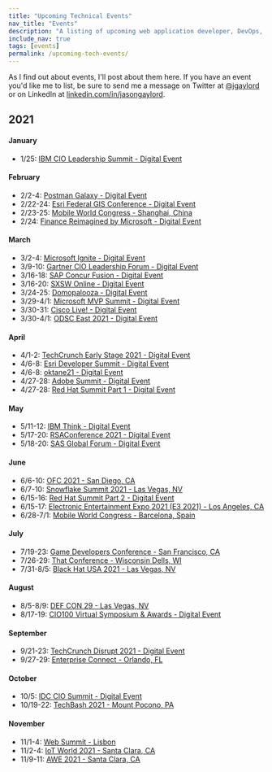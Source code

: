 ```yaml
---
title: "Upcoming Technical Events"
nav_title: "Events"
description: "A listing of upcoming web application developer, DevOps, and other technical events."
include_nav: true
tags: [events]
permalink: /upcoming-tech-events/
---
```


As I find out about events, I'll post about them here. If you have an event you'd like me to list, be sure to send me a message on Twitter at [@jgaylord](http://jasong.us/eUDX9v) or on LinkedIn at [linkedin.com/in/jasongaylord](http://jasong.us/linkedin).

## 2021 

#### January
- 1/25: [IBM CIO Leadership Summit - Digital Event](http://jasong.us/3oe9ZRD)

#### February
- 2/2-4: [Postman Galaxy - Digital Event](https://jasong.us/35ynB2F)
- 2/22-24: [Esri Federal GIS Conference - Digital Event](http://jasong.us/2LU4pGD)
- 2/23-25: [Mobile World Congress - Shanghai, China](http://jasong.us/35WRgnd)
- 2/24: [Finance Reimagined by Microsoft - Digital Event](https://jasong.us/395OJJu)

#### March
- 3/2-4: [Microsoft Ignite - Digital Event](https://jasong.us/39WSpMR)
- 3/9-10: [Gartner CIO Leadership Forum - Digital Event](http://jasong.us/395jvlF)
- 3/16-18: [SAP Concur Fusion - Digital Event](http://jasong.us/2XZQl0G)
- 3/16-20: [SXSW Online - Digital Event](http://jasong.us/2Mgb8uj)
- 3/24-25: [Domopalooza - Digital Event](http://jasong.us/3paaOvR)
- 3/29-4/1: [Microsoft MVP Summit - Digital Event](http://jasong.us/3a7PiSn)
- 3/30-31: [Cisco Live! - Digital Event](http://jasong.us/2NpR8pU)
- 3/30-4/1: [ODSC East 2021 - Digital Event](https://jasong.us/3qTlJL5)

#### April
- 4/1-2: [TechCrunch Early Stage 2021 - Digital Event](http://jasong.us/2XZlq4T)
- 4/6-8: [Esri Developer Summit - Digital Event](http://jasong.us/2LWLjjb)
- 4/6-8: [oktane21 - Digital Event](http://jasong.us/2KGW6h2)
- 4/27-28: [Adobe Summit - Digital Event](http://jasong.us/394ykoi)
- 4/27-28: [Red Hat Summit Part 1 - Digital Event](http://jasong.us/3o6mMWb)

#### May
- 5/11-12: [IBM Think - Digital Event](http://jasong.us/393NPgd)
- 5/17-20: [RSAConference 2021 - Digital Event](http://jasong.us/3sFOQmJ)
- 5/18-20: [SAS Global Forum - Digital Event](http://jasong.us/2Nmurml)

#### June
- 6/6-10: [OFC 2021 - San Diego, CA](http://jasong.us/362mtp4)
- 6/7-10: [Snowflake Summit 2021 - Las Vegas, NV](https://jasong.us/3p6GHWa)
- 6/15-16: [Red Hat Summit Part 2 - Digital Event](http://jasong.us/3o6mMWb)
- 6/15-17: [Electronic Entertainment Expo 2021 (E3 2021) - Los Angeles, CA](http://jasong.us/3o5PXIO)
- 6/28-7/1: [Mobile World Congress - Barcelona, Spain](http://jasong.us/3o4irTd)

#### July
- 7/19-23: [Game Developers Conference - San Francisco, CA](http://jasong.us/3qDWoEE)
- 7/26-29: [That Conference - Wisconsin Dells, WI](http://jasong.us/3c1S3Hg)
- 7/31-8/5: [Black Hat USA 2021 - Las Vegas, NV](http://jasong.us/3sVxEd4)

#### August
- 8/5-8/9: [DEF CON 29 - Las Vegas, NV](http://jasong.us/3p18HKN)
- 8/17-19: [CIO100 Virtual Symposium & Awards - Digital Event](http://jasong.us/2MgBpZO)

#### September
- 9/21-23: [TechCrunch Disrupt 2021 - Digital Event](http://jasong.us/3oafbFL)
- 9/27-29: [Enterprise Connect - Orlando, FL](https://jasong.us/360iTMf)

#### October
- 10/5: [IDC CIO Summit - Digital Event](https://jasong.us/2Y1eQL5)
- 10/19-22: [TechBash 2021 - Mount Pocono, PA](https://jasong.us/37lAkGe)

#### November
- 11/1-4: [Web Summit - Lisbon](http://jasong.us/393Panf)
- 11/2-4: [IoT World 2021 - Santa Clara, CA](http://jasong.us/3qEPsa9)
- 11/9-11: [AWE 2021 - Santa Clara, CA](http://jasong.us/2Mg3Y9m)